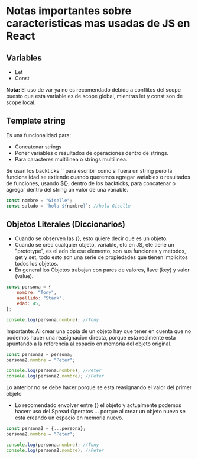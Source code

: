 # Notas importantes sobre caracteristicas mas usadas de JS en React

## Variables

* Let
* Const

**Nota:** El uso de var ya no es recomendado debido a conflitos del scope puesto que esta variable es de scope global, mientras let y const son de scope local.

## Template string

Es una funcionalidad para: 
* Concatenar strings
* Poner variables o resultados de operaciones dentro de strings.
* Para caracteres multilinea o strings multilinea.

Se usan los backticks `` para escribir como si fuera un string pero la funcionalidad se extiende cuando queremos agregar variables o resultados de funciones, usando ${}, dentro de los backticks, para concatenar o agregar dentro del string un valor de una variable.

```js
const nombre = "Giselle";
const saludo = `hola ${nombre}`; //hola Giselle
```

## Objetos Literales (Diccionarios)
* Cuando se observen las {}, esto quiere decir que es un objeto.
* Cuando se crea cualquier objeto, variable, etc en JS, ete tiene un "prototype", es el adn de ese elemento, son sus funciones y metodos, get y set, todo esto son una serie de propiedades que tienen implicitos todos los objetos.
* En general los Objetos trabajan con pares de valores, llave (key) y valor (value).

```js
const persona = {
    nombre: "Tony",
    apellido: "Stark",
    edad: 45,
};

console.log(persona.nombre); //Tony
```

Importante: Al crear una copia de un objeto hay que tener en cuenta que no podemos hacer una reasignacion directa, porque esta realmente esta apuntando a la referencia al espacio en memoria del objeto original.
```js
const persona2 = persona;
persona2.nombre = "Peter";

console.log(persona.nombre); //Peter
console.log(persona2.nombre); //Peter
```
Lo anterior no se debe hacer porque se esta reasignando el valor del primer objeto

* Lo recomendado envolver entre {} el objeto y actualmente podemos hacerr uso del Spread Operatos ... porque al crear un objeto nuevo se esta creando un espacio en memoria nuevo.

```js
const persona2 = {...persona};
persona2.nombre = "Peter";

console.log(persona.nombre); //Tony
console.log(persona2.nombre); //Peter
```
